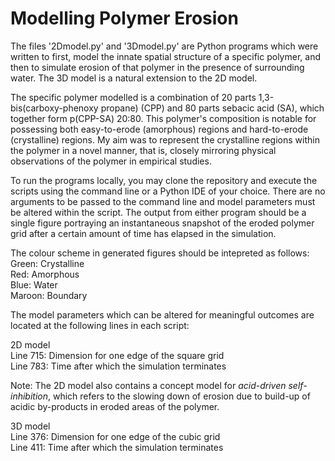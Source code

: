 
# Modelling Polymer Erosion

The files '2Dmodel.py' and '3Dmodel.py' are Python programs which were written to first, model the innate spatial structure of a specific polymer, and then to simulate erosion of that polymer in the presence of surrounding water. The 3D model is a natural extension to the 2D model.

The specific polymer modelled is a combination of 20 parts 1,3-bis(carboxy-phenoxy propane) (CPP) and 80 parts sebacic acid (SA), which together form p(CPP-SA) 20:80. This polymer's composition is notable for possessing both easy-to-erode (amorphous) regions and hard-to-erode (crystalline) regions. My aim was to represent the crystalline regions within the polymer in a novel manner, that is, closely mirroring physical observations of the polymer in empirical studies.

To run the programs locally, you may clone the repository and execute the scripts using the command line or a Python IDE of your choice. There are no arguments to be passed to the command line and model parameters must be altered within the script. The output from either program should be a single figure portraying an instantaneous snapshot of the eroded polymer grid after a certain amount of time has elapsed in the simulation.

The colour scheme in generated figures should be intepreted as follows:  
Green: Crystalline  
Red: Amorphous  
Blue: Water  
Maroon: Boundary

The model parameters which can be altered for meaningful outcomes are located at the following lines in each script:

2D model  
Line 715: Dimension for one edge of the square grid  
Line 783: Time after which the simulation terminates

Note: The 2D model also contains a concept model for _acid-driven self-inhibition_, which refers to the slowing down of erosion due to build-up of acidic by-products in eroded areas of the polymer.

3D model    
Line 376: Dimension for one edge of the cubic grid  
Line 411: Time after which the simulation terminates